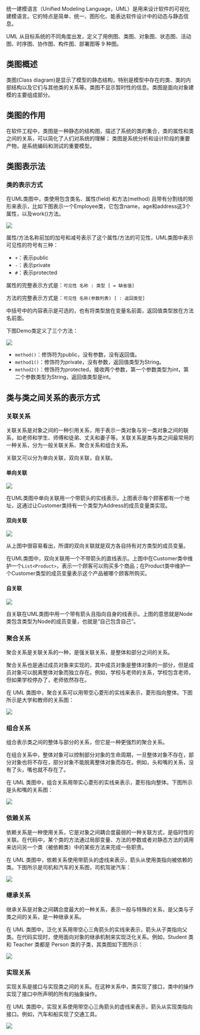 

统一建模语言（Unified Modeling Language，UML）是用来设计软件的可视化建模语言。它的特点是简单、统一、图形化、能表达软件设计中的动态与静态信息。

UML 从目标系统的不同角度出发，定义了用例图、类图、对象图、状态图、活动图、时序图、协作图、构件图、部署图等 9 种图。

## 类图概述

类图(Class diagram)是显示了模型的静态结构，特别是模型中存在的类、类的内部结构以及它们与其他类的关系等。类图不显示暂时性的信息。类图是面向对象建模的主要组成部分。

## 类图的作用

在软件工程中，类图是一种静态的结构图，描述了系统的类的集合，类的属性和类之间的关系，可以简化了人们对系统的理解； 类图是系统分析和设计阶段的重要产物，是系统编码和测试的重要模型。


## 类图表示法

### 类的表示方式 

在UML类图中，类使用包含类名、属性(field) 和方法(method) 且带有分割线的矩形来表示，比如下图表示一个Employee类，它包含name，age和address这3个属性，以及work()方法。

![](assets/UML%E5%9B%BE/709b3c84cec6e5973de7c688b884f49e_MD5.jpeg)

属性/方法名称前加的加号和减号表示了这个属性/方法的可见性，UML类图中表示可见性的符号有三种：

- `+`：表示public
- `-`：表示private
- `#`：表示protected

属性的完整表示方式是：`可见性 名称 : 类型 [ = 缺省值]`

方法的完整表示方式是：`可见性 名称(参数列表) [ : 返回类型]`

中括号中的内容表示是可选的，也有将类型放在变量名前面，返回值类型放在方法名前面。

  

下图Demo类定义了三个方法：

![](assets/UML%E5%9B%BE/5ee1ad8c407fad2a6a9f797de4b63ef7_MD5.jpeg)


- `method()`：修饰符为public，没有参数，没有返回值。
- `method1()`：修饰符为private，没有参数，返回值类型为String。
- `method2()`：修饰符为protected，接收两个参数，第一个参数类型为int，第二个参数类型为String，返回值类型是int。


## 类与类之间关系的表示方式

### 关联关系

关联关系是对象之间的一种引用关系，用于表示一类对象与另一类对象之间的联系，如老师和学生、师傅和徒弟、丈夫和妻子等。关联关系是类与类之间最常用的一种关系，分为一般关联关系、聚合关系和组合关系。

关联又可以分为单向关联，双向关联，自关联。

  

#### 单向关联

![](assets/UML%E5%9B%BE/291fb9b18cbe747e6affe01bd0f1750f_MD5.png)

在UML类图中单向关联用一个带箭头的实线表示。上图表示每个顾客都有一个地址，这通过让Customer类持有一个类型为Address的成员变量类实现。

  

#### 双向关联

![](assets/UML%E5%9B%BE/b229fae57a73c52e9ea312c6c4cf915f_MD5.png)

从上图中很容易看出，所谓的双向关联就是双方各自持有对方类型的成员变量。

在UML类图中，双向关联用一个不带箭头的直线表示。上图中在Customer类中维护一个`List<Product>`，表示一个顾客可以购买多个商品；在Product类中维护一个Customer类型的成员变量表示这个产品被哪个顾客所购买。

  

#### 自关联

![](assets/UML%E5%9B%BE/03cd371d39251cdb5bede14ad9505e8d_MD5.png)

自关联在UML类图中用一个带有箭头且指向自身的线表示。上图的意思就是Node类包含类型为Node的成员变量，也就是“自己包含自己”。

  

### 聚合关系

聚合关系是关联关系的一种，是强关联关系，是整体和部分之间的关系。

聚合关系也是通过成员对象来实现的，其中成员对象是整体对象的一部分，但是成员对象可以脱离整体对象而独立存在。例如，学校与老师的关系，学校包含老师，但如果学校停办了，老师依然存在。

在 UML 类图中，聚合关系可以用带空心菱形的实线来表示，菱形指向整体。下图所示是大学和教师的关系图：

![](assets/UML%E5%9B%BE/e695c6f7706abe785a2fb082f92a1bbe_MD5.png)

  

### 组合关系

组合表示类之间的整体与部分的关系，但它是一种更强烈的聚合关系。

在组合关系中，整体对象可以控制部分对象的生命周期，一旦整体对象不存在，部分对象也将不存在，部分对象不能脱离整体对象而存在。例如，头和嘴的关系，没有了头，嘴也就不存在了。

在 UML 类图中，组合关系用带实心菱形的实线来表示，菱形指向整体。下图所示是头和嘴的关系图：

![](assets/UML%E5%9B%BE/52a66cafe170ed74db7585e76b42593f_MD5.png)

  

### 依赖关系

依赖关系是一种使用关系，它是对象之间耦合度最弱的一种关联方式，是临时性的关联。在代码中，某个类的方法通过局部变量、方法的参数或者对静态方法的调用来访问另一个类（被依赖类）中的某些方法来完成一些职责。

在 UML 类图中，依赖关系使用带箭头的虚线来表示，箭头从使用类指向被依赖的类。下图所示是司机和汽车的关系图，司机驾驶汽车：

![](assets/UML%E5%9B%BE/dbdef43cf23265cb60da9941fb4ab994_MD5.png)

### 继承关系

继承关系是对象之间耦合度最大的一种关系，表示一般与特殊的关系，是父类与子类之间的关系，是一种继承关系。

在 UML 类图中，泛化关系用带空心三角箭头的实线来表示，箭头从子类指向父类。在代码实现时，使用面向对象的继承机制来实现泛化关系。例如，Student 类和 Teacher 类都是 Person 类的子类，其类图如下图所示：

![](assets/UML%E5%9B%BE/a6c98d3695665e9dca1c25d9e84aed7f_MD5.png)

  

### 实现关系

实现关系是接口与实现类之间的关系。在这种关系中，类实现了接口，类中的操作实现了接口中所声明的所有的抽象操作。

在 UML 类图中，实现关系使用带空心三角箭头的虚线来表示，箭头从实现类指向接口。例如，汽车和船实现了交通工具。

![](assets/UML%E5%9B%BE/be83ffb44829ce17e82a432157caa633_MD5.png)
